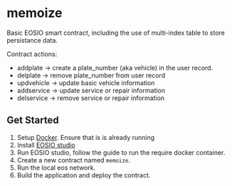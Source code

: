 # memoize

Basic EOSIO smart contract, including the use of multi-index table to store persistance data.

Contract actions:
- addplate -> create a plate_number (aka vehicle) in the user record.
- delplate -> remove plate_number from user record
- updvehicle -> update basic vehicle information
- addservice -> update service or repair information
- delservice -> remove service or repair information

## Get Started

1. Setup [Docker](https://www.docker.com/products/docker-desktop). Ensure that is is already running
1. Install [EOSIO studio](https://www.eosstudio.io/)
1. Run EOSIO studio, follow the guide to run the require docker container.
1. Create a new contract named `memoize`.
1. Run the local eos network.
1. Build the application and deploy the contract.


